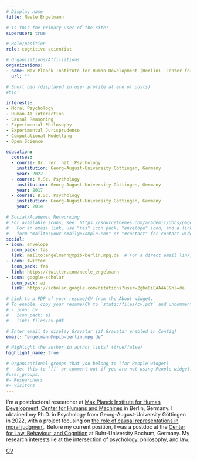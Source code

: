 ```yaml
---
# Display name
title: Neele Engelmann

# Is this the primary user of the site?
superuser: true

# Role/position
role: cognitive scientist

# Organizations/Affiliations
organizations:
- name: Max Planck Institute for Human Development (Berlin), Center for Humans and Machines
  url: ""

# Short bio (displayed in user profile at end of posts)
#bio:  

interests:
- Moral Psychology
- Human-AI interaction
- Causal Reasoning
- Experimental Philosophy
- Experimental Jurisprudence
- Computational Modelling
- Open Science

education:
  courses:
  - course: Dr. rer. nat. Psychology
    institution: Georg-August-University Göttingen, Germany
    year: 2022
  - course: M.Sc. Psychology
    institution: Georg-August-University Göttingen, Germany
    year: 2017
  - course: B.Sc. Psychology
    institution: Georg-August-University Göttingen, Germany
    year: 2014

# Social/Academic Networking
# For available icons, see: https://sourcethemes.com/academic/docs/page-builder/#icons
#   For an email link, use "fas" icon pack, "envelope" icon, and a link in the
#   form "mailto:your-email@example.com" or "#contact" for contact widget.
social:
- icon: envelope
  icon_pack: fas
  link: mailto:engelmann@mpib-berlin.mpg.de  # For a direct email link, use "mailto:test@example.org".
- icon: twitter
  icon_pack: fab
  link: https://twitter.com/neele_engelmann
- icon: google-scholar
  icon_pack: ai
  link: https://scholar.google.com/citations?user=Zgbe0iEAAAAJ&hl=de

# Link to a PDF of your resume/CV from the About widget.
# To enable, copy your resume/CV to `static/files/cv.pdf` and uncomment the lines below.
# - icon: cv
#   icon_pack: ai
#   link: files/cv.pdf

# Enter email to display Gravatar (if Gravatar enabled in Config)
email: "engelmann@mpib-berlin.mpg.de"

# Highlight the author in author lists? (true/false)
highlight_name: true

# Organizational groups that you belong to (for People widget)
#   Set this to `[]` or comment out if you are not using People widget.
#user_groups:
#- Researchers
#- Visitors
---
```


I'm a postdoctoral researcher at [Max Planck Institute for Human Development, Center for Humans and Machines](https://www.mpib-berlin.mpg.de/chm) in Berlin, Germany. I obtained my Ph.D. in Psychology from Georg-August-University Göttingen in 2022, with a project focusing on [the role of causal representations in moral judgment](https://ediss.uni-goettingen.de/handle/11858/14231). Before my current position, I was a postdoc at the [Center for Law, Behaviour, and Cognition](https://zrsweb.zrs.rub.de/institut/clbc/) at Ruhr-University Bochum, Germany. My research interests lie at the intersection of psychology, philosophy, and law.

[CV](https://raw.githubusercontent.com/NeeleEngelmann/CV/main/CV_Engelmann_web.pdf) 